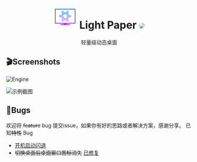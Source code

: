 <h1 align="center"><img src="icons/icons8-wallpaper-engine-64.png"> Light Paper <img src="https://avatars1.githubusercontent.com/u/46275725?s=60&u=015218e23b2de9165278766fe237a90055bbf9f6" style="border-radius:50%"></h1>
<p align="center">轻量级动态桌面 </p>

## 🎬Screenshots

![Engine](https://i.loli.net/2020/12/22/HinbZmfEPza4DKo.png)

![示例截图](https://i.loli.net/2020/12/21/DcvEdBojpsUMF1W.png)



## :bug:Bugs

欢迎将 <del>feature</del> bug 提交issue，如果你有好的思路或者解决方案，感谢分享。
已知<del>特性</del> Bug

- [开机启动闪退](https://github.com/thatboy-echo/LightPaper/issues/1)
- <del>切换桌面后桌面窗口图标消失</del> [已修复](https://github.com/thatboy-echo/LightPaper/commit/b86a4bd30728a3e879073ab73c08499fe4525a14)

